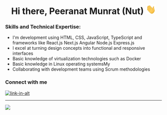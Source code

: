 # <div align="center">Hi there, Peeranat Munrat (Nut) <img src="https://raw.githubusercontent.com/fResult/fResult/main/assets/wave.gif" height="32" width="32" alt="waved" /></div>

### Skills and Technical Expertise:

- I'm development using HTML, CSS, JavaScript, TypeScript and frameworks like React.js Next.js Angular Node.js Express.js
- I excel at turning design concepts into functional and responsive interfaces
- Basic knowledge of virtualization technologies such as Docker
- Basic knowledge in Linux operating systemsMy
- Collaborating with development teams using Scrum methodologies

### Connect with me
<a href="www.linkedin.com/in/peeranat-munrat" target="blank"><img src="https://raw.githubusercontent.com/rahuldkjain/github-profile-readme-generator/master/src/images/icons/Social/linked-in-alt.svg" alt="link-in-alt" height="30" width="40" /></a>

---

<img src="https://komarev.com/ghpvc/?username=MikiKung&style=flat"/>
